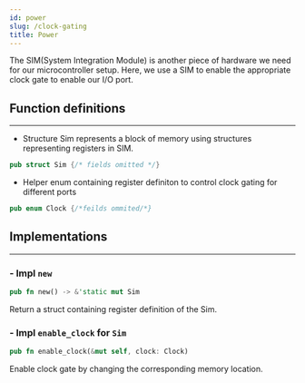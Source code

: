 ```yaml
---
id: power
slug: /clock-gating
title: Power
---
```


The SIM(System Integration Module) is another piece of hardware we need for our
microcontroller setup. Here, we use a SIM to enable the appropriate clock gate
to enable our I/O port.

## Function definitions
----

- Structure Sim represents a block of memory using structures representing
  registers in SIM.

```rust
pub struct Sim {/* fields omitted */}
```

- Helper enum containing register definiton to control clock gating for
  different ports

```rust
pub enum Clock {/*feilds ommited/*}
```

## Implementations
----

### - Impl `new`

```rust
pub fn new() -> &'static mut Sim
```

Return a struct containing register definition of the Sim.

### - Impl `enable_clock` for `Sim`

```rust
pub fn enable_clock(&mut self, clock: Clock)
```

Enable clock gate by changing the corresponding memory location.
